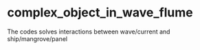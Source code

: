 # complex_object_in_wave_flume
The codes solves interactions between wave/current and ship/mangrove/panel
